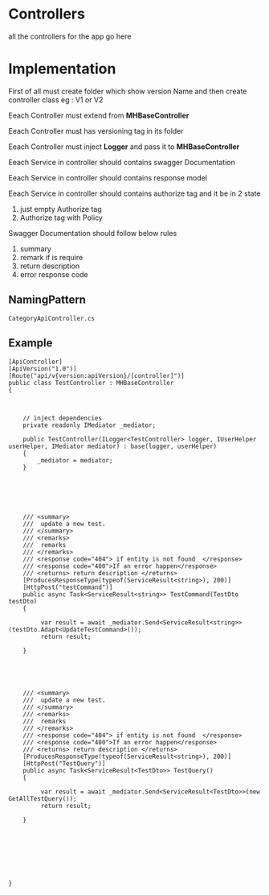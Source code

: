 # Controllers

all the controllers for the app go here 

# Implementation


First of all must create folder which show version Name and then create controller class
    eg : V1 or V2  

Eeach Controller must extend from  **MHBaseController**

Eeach Controller must has versioning tag in its folder 

Eeach Controller must inject **Logger** and pass it to **MHBaseController**

Eeach Service in controller should contains swagger Documentation

Eeach Service in controller should contains response model

Eeach Service in controller should contains authorize tag and it be in 2 state


1. just empty Authorize tag
2. Authorize tag with Policy


Swagger Documentation should follow below rules 

1.  summary 
2.  remark if is require
3.  return description
4.  error response code


## NamingPattern

	CategoryApiController.cs



## Example


	[ApiController]
    [ApiVersion("1.0")]
    [Route("api/v{version:apiVersion}/[controller]")]
    public class TestController : MHBaseController
    {



        // inject dependencies 
        private readonly IMediator _mediator;
        
        public TestController(ILogger<TestController> logger, IUserHelper userHelper, IMediator mediator) : base(logger, userHelper)
        {
            _mediator = mediator;
        }






        /// <summary>
        ///  update a new test.
        /// </summary>
        /// <remarks>
        ///  remarks
        /// </remarks>
        /// <response code="404"> if entity is not found  </response>    
        /// <response code="400">If an error happen</response>
        /// <returns> return description </returns>
        [ProducesResponseType(typeof(ServiceResult<string>), 200)]    
        [HttpPost("testCommand")]
        public async Task<ServiceResult<string>> TestCommand(TestDto testDto)
        {
                
             var result = await _mediator.Send<ServiceResult<string>>(testDto.Adapt<UpdateTestCommand>());
             return result;

        }





        /// <summary>
        ///  update a new test.
        /// </summary>
        /// <remarks>
        ///  remarks
        /// </remarks>
        /// <response code="404"> if entity is not found  </response>    
        /// <response code="400">If an error happen</response>
        /// <returns> return description </returns>
        [ProducesResponseType(typeof(ServiceResult<string>), 200)]    
        [HttpPost("TestQuery")]
        public async Task<ServiceResult<TestDto>> TestQuery()
        {

             var result = await _mediator.Send<ServiceResult<TestDto>>(new GetAllTestQuery());
             return result;

        }








    }